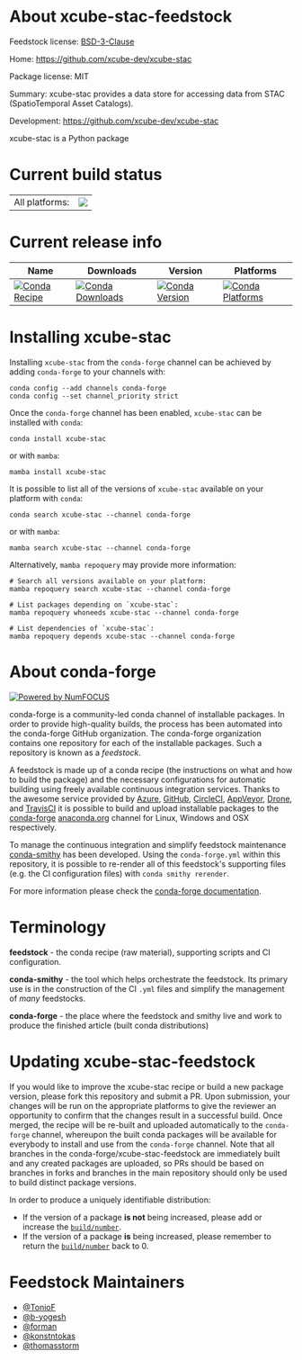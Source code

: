 About xcube-stac-feedstock
==========================

Feedstock license: [BSD-3-Clause](https://github.com/conda-forge/xcube-stac-feedstock/blob/main/LICENSE.txt)

Home: https://github.com/xcube-dev/xcube-stac

Package license: MIT

Summary: xcube-stac provides a data store for accessing data from STAC (SpatioTemporal Asset Catalogs).

Development: https://github.com/xcube-dev/xcube-stac

xcube-stac is a Python package

Current build status
====================


<table><tr><td>All platforms:</td>
    <td>
      <a href="https://dev.azure.com/conda-forge/feedstock-builds/_build/latest?definitionId=24908&branchName=main">
        <img src="https://dev.azure.com/conda-forge/feedstock-builds/_apis/build/status/xcube-stac-feedstock?branchName=main">
      </a>
    </td>
  </tr>
</table>

Current release info
====================

| Name | Downloads | Version | Platforms |
| --- | --- | --- | --- |
| [![Conda Recipe](https://img.shields.io/badge/recipe-xcube--stac-green.svg)](https://anaconda.org/conda-forge/xcube-stac) | [![Conda Downloads](https://img.shields.io/conda/dn/conda-forge/xcube-stac.svg)](https://anaconda.org/conda-forge/xcube-stac) | [![Conda Version](https://img.shields.io/conda/vn/conda-forge/xcube-stac.svg)](https://anaconda.org/conda-forge/xcube-stac) | [![Conda Platforms](https://img.shields.io/conda/pn/conda-forge/xcube-stac.svg)](https://anaconda.org/conda-forge/xcube-stac) |

Installing xcube-stac
=====================

Installing `xcube-stac` from the `conda-forge` channel can be achieved by adding `conda-forge` to your channels with:

```
conda config --add channels conda-forge
conda config --set channel_priority strict
```

Once the `conda-forge` channel has been enabled, `xcube-stac` can be installed with `conda`:

```
conda install xcube-stac
```

or with `mamba`:

```
mamba install xcube-stac
```

It is possible to list all of the versions of `xcube-stac` available on your platform with `conda`:

```
conda search xcube-stac --channel conda-forge
```

or with `mamba`:

```
mamba search xcube-stac --channel conda-forge
```

Alternatively, `mamba repoquery` may provide more information:

```
# Search all versions available on your platform:
mamba repoquery search xcube-stac --channel conda-forge

# List packages depending on `xcube-stac`:
mamba repoquery whoneeds xcube-stac --channel conda-forge

# List dependencies of `xcube-stac`:
mamba repoquery depends xcube-stac --channel conda-forge
```


About conda-forge
=================

[![Powered by
NumFOCUS](https://img.shields.io/badge/powered%20by-NumFOCUS-orange.svg?style=flat&colorA=E1523D&colorB=007D8A)](https://numfocus.org)

conda-forge is a community-led conda channel of installable packages.
In order to provide high-quality builds, the process has been automated into the
conda-forge GitHub organization. The conda-forge organization contains one repository
for each of the installable packages. Such a repository is known as a *feedstock*.

A feedstock is made up of a conda recipe (the instructions on what and how to build
the package) and the necessary configurations for automatic building using freely
available continuous integration services. Thanks to the awesome service provided by
[Azure](https://azure.microsoft.com/en-us/services/devops/), [GitHub](https://github.com/),
[CircleCI](https://circleci.com/), [AppVeyor](https://www.appveyor.com/),
[Drone](https://cloud.drone.io/welcome), and [TravisCI](https://travis-ci.com/)
it is possible to build and upload installable packages to the
[conda-forge](https://anaconda.org/conda-forge) [anaconda.org](https://anaconda.org/)
channel for Linux, Windows and OSX respectively.

To manage the continuous integration and simplify feedstock maintenance
[conda-smithy](https://github.com/conda-forge/conda-smithy) has been developed.
Using the ``conda-forge.yml`` within this repository, it is possible to re-render all of
this feedstock's supporting files (e.g. the CI configuration files) with ``conda smithy rerender``.

For more information please check the [conda-forge documentation](https://conda-forge.org/docs/).

Terminology
===========

**feedstock** - the conda recipe (raw material), supporting scripts and CI configuration.

**conda-smithy** - the tool which helps orchestrate the feedstock.
                   Its primary use is in the construction of the CI ``.yml`` files
                   and simplify the management of *many* feedstocks.

**conda-forge** - the place where the feedstock and smithy live and work to
                  produce the finished article (built conda distributions)


Updating xcube-stac-feedstock
=============================

If you would like to improve the xcube-stac recipe or build a new
package version, please fork this repository and submit a PR. Upon submission,
your changes will be run on the appropriate platforms to give the reviewer an
opportunity to confirm that the changes result in a successful build. Once
merged, the recipe will be re-built and uploaded automatically to the
`conda-forge` channel, whereupon the built conda packages will be available for
everybody to install and use from the `conda-forge` channel.
Note that all branches in the conda-forge/xcube-stac-feedstock are
immediately built and any created packages are uploaded, so PRs should be based
on branches in forks and branches in the main repository should only be used to
build distinct package versions.

In order to produce a uniquely identifiable distribution:
 * If the version of a package **is not** being increased, please add or increase
   the [``build/number``](https://docs.conda.io/projects/conda-build/en/latest/resources/define-metadata.html#build-number-and-string).
 * If the version of a package **is** being increased, please remember to return
   the [``build/number``](https://docs.conda.io/projects/conda-build/en/latest/resources/define-metadata.html#build-number-and-string)
   back to 0.

Feedstock Maintainers
=====================

* [@TonioF](https://github.com/TonioF/)
* [@b-yogesh](https://github.com/b-yogesh/)
* [@forman](https://github.com/forman/)
* [@konstntokas](https://github.com/konstntokas/)
* [@thomasstorm](https://github.com/thomasstorm/)

